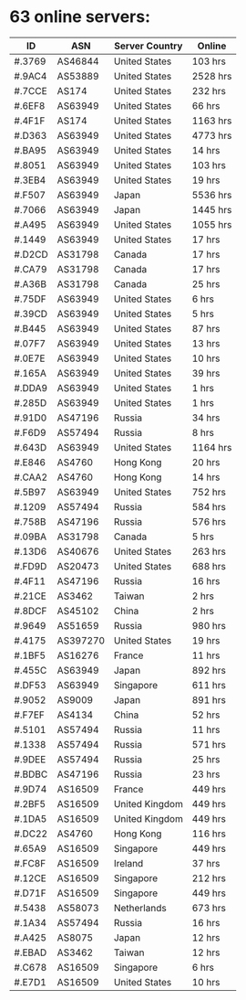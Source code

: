 # 63 online servers:

| ID | ASN | Server Country | Online |
| ------ | ------ | ------ | ------ |
| #.3769 | AS46844 | United States | 103 hrs |
| #.9AC4 | AS53889 | United States | 2528 hrs |
| #.7CCE | AS174 | United States | 232 hrs |
| #.6EF8 | AS63949 | United States | 66 hrs |
| #.4F1F | AS174 | United States | 1163 hrs |
| #.D363 | AS63949 | United States | 4773 hrs |
| #.BA95 | AS63949 | United States | 14 hrs |
| #.8051 | AS63949 | United States | 103 hrs |
| #.3EB4 | AS63949 | United States | 19 hrs |
| #.F507 | AS63949 | Japan | 5536 hrs |
| #.7066 | AS63949 | Japan | 1445 hrs |
| #.A495 | AS63949 | United States | 1055 hrs |
| #.1449 | AS63949 | United States | 17 hrs |
| #.D2CD | AS31798 | Canada | 17 hrs |
| #.CA79 | AS31798 | Canada | 17 hrs |
| #.A36B | AS31798 | Canada | 25 hrs |
| #.75DF | AS63949 | United States | 6 hrs |
| #.39CD | AS63949 | United States | 5 hrs |
| #.B445 | AS63949 | United States | 87 hrs |
| #.07F7 | AS63949 | United States | 13 hrs |
| #.0E7E | AS63949 | United States | 10 hrs |
| #.165A | AS63949 | United States | 39 hrs |
| #.DDA9 | AS63949 | United States | 1 hrs |
| #.285D | AS63949 | United States | 1 hrs |
| #.91D0 | AS47196 | Russia | 34 hrs |
| #.F6D9 | AS57494 | Russia | 8 hrs |
| #.643D | AS63949 | United States | 1164 hrs |
| #.E846 | AS4760 | Hong Kong | 20 hrs |
| #.CAA2 | AS4760 | Hong Kong | 14 hrs |
| #.5B97 | AS63949 | United States | 752 hrs |
| #.1209 | AS57494 | Russia | 584 hrs |
| #.758B | AS47196 | Russia | 576 hrs |
| #.09BA | AS31798 | Canada | 5 hrs |
| #.13D6 | AS40676 | United States | 263 hrs |
| #.FD9D | AS20473 | United States | 688 hrs |
| #.4F11 | AS47196 | Russia | 16 hrs |
| #.21CE | AS3462 | Taiwan | 2 hrs |
| #.8DCF | AS45102 | China | 2 hrs |
| #.9649 | AS51659 | Russia | 980 hrs |
| #.4175 | AS397270 | United States | 19 hrs |
| #.1BF5 | AS16276 | France | 11 hrs |
| #.455C | AS63949 | Japan | 892 hrs |
| #.DF53 | AS63949 | Singapore | 611 hrs |
| #.9052 | AS9009 | Japan | 891 hrs |
| #.F7EF | AS4134 | China | 52 hrs |
| #.5101 | AS57494 | Russia | 11 hrs |
| #.1338 | AS57494 | Russia | 571 hrs |
| #.9DEE | AS57494 | Russia | 25 hrs |
| #.BDBC | AS47196 | Russia | 23 hrs |
| #.9D74 | AS16509 | France | 449 hrs |
| #.2BF5 | AS16509 | United Kingdom | 449 hrs |
| #.1DA5 | AS16509 | United Kingdom | 449 hrs |
| #.DC22 | AS4760 | Hong Kong | 116 hrs |
| #.65A9 | AS16509 | Singapore | 449 hrs |
| #.FC8F | AS16509 | Ireland | 37 hrs |
| #.12CE | AS16509 | Singapore | 212 hrs |
| #.D71F | AS16509 | Singapore | 449 hrs |
| #.5438 | AS58073 | Netherlands | 673 hrs |
| #.1A34 | AS57494 | Russia | 16 hrs |
| #.A425 | AS8075 | Japan | 12 hrs |
| #.EBAD | AS3462 | Taiwan | 12 hrs |
| #.C678 | AS16509 | Singapore | 6 hrs |
| #.E7D1 | AS16509 | United States | 10 hrs |

